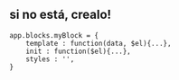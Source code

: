 ## si no está, crealo!

```
app.blocks.myBlock = {
    template : function(data, $el){...},
    init : function($el){...},
    styles : '',
}
```